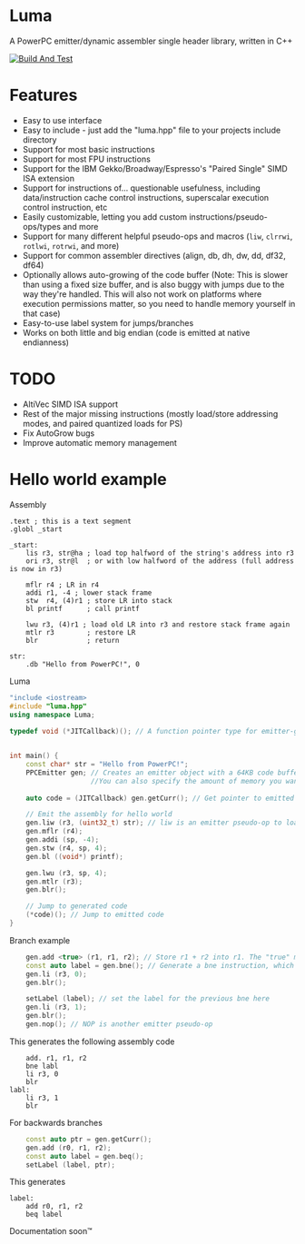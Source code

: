 # Luma
A PowerPC emitter/dynamic assembler single header library, written in C++

[![Build And Test](https://github.com/wheremyfoodat/Luma/actions/workflows/run_tests.yml/badge.svg)](https://github.com/wheremyfoodat/Luma/actions/workflows/run_tests.yml)
# Features
- Easy to use interface
- Easy to include - just add the "luma.hpp" file to your projects include directory
- Support for most basic instructions
- Support for most FPU instructions 
- Support for the IBM Gekko/Broadway/Espresso's "Paired Single" SIMD ISA extension
- Support for instructions of... questionable usefulness, including data/instruction cache control instructions, superscalar execution control instruction, etc
- Easily customizable, letting you add custom instructions/pseudo-ops/types and more
- Support for many different helpful pseudo-ops and macros (`liw`, `clrrwi`, `rotlwi`, `rotrwi`, and more)
- Support for common assembler directives (align, db, dh, dw, dd, df32, df64)
- Optionally allows auto-growing of the code buffer (Note: This is slower than using a fixed size buffer, and is also buggy with jumps due to the way they're handled. This will also not work on platforms where execution permissions matter, so you need to handle memory yourself in that case)
- Easy-to-use label system for jumps/branches
- Works on both little and big endian (code is emitted at native endianness)

# TODO
- AltiVec SIMD ISA support
- Rest of the major missing instructions (mostly load/store addressing modes, and paired quantized loads for PS)
- Fix AutoGrow bugs
- Improve automatic memory management

# Hello world example
Assembly
```arm
.text ; this is a text segment
.globl _start

_start:
    lis r3, str@ha ; load top halfword of the string's address into r3
    ori r3, str@l  ; or with low halfword of the address (full address is now in r3)

    mflr r4 ; LR in r4
    addi r1, -4 ; lower stack frame
    stw  r4, (4)r1 ; store LR into stack
    bl printf      ; call printf

    lwu r3, (4)r1 ; load old LR into r3 and restore stack frame again
    mtlr r3        ; restore LR
    blr            ; return

str:
    .db "Hello from PowerPC!", 0
```

Luma
```cpp
"include <iostream>
#include "luma.hpp"
using namespace Luma;
    
typedef void (*JITCallback)(); // A function pointer type for emitter-generated code


int main() {
    const char* str = "Hello from PowerPC!";
    PPCEmitter gen; // Creates an emitter object with a 64KB code buffer. 
                    //You can also specify the amount of memory you want in the constructor (if any), or do allocation yourself
    
    auto code = (JITCallback) gen.getCurr(); // Get pointer to emitted code

    // Emit the assembly for hello world
    gen.liw (r3, (uint32_t) str); // liw is an emitter pseudo-op to load a full 32-bit word
    gen.mflr (r4);
    gen.addi (sp, -4);
    gen.stw (r4, sp, 4);
    gen.bl ((void*) printf);

    gen.lwu (r3, sp, 4);
    gen.mtlr (r3);
    gen.blr();

    // Jump to generated code
    (*code)(); // Jump to emitted code
}
```

Branch example
```cpp
    gen.add <true> (r1, r1, r2); // Store r1 + r2 into r1. The "true" means this instructions should affect flags
    const auto label = gen.bne(); // Generate a bne instruction, which returns a label
    gen.li (r3, 0);
    gen.blr();

    setLabel (label); // set the label for the previous bne here
    gen.li (r3, 1);
    gen.blr();
    gen.nop(); // NOP is another emitter pseudo-op
```

This generates the following assembly code
```arm
    add. r1, r1, r2
    bne labl
    li r3, 0
    blr
labl:
    li r3, 1
    blr
```

For backwards branches
```cpp
    const auto ptr = gen.getCurr();
    gen.add (r0, r1, r2);
    const auto label = gen.beq();
    setLabel (label, ptr);
```
This generates
```arm
label:
    add r0, r1, r2
    beq label
```

Documentation soon™
